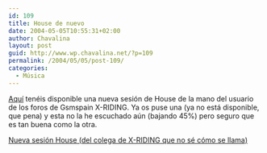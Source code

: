 ```yaml
---
id: 109
title: House de nuevo
date: 2004-05-05T10:55:31+02:00
author: Chavalina
layout: post
guid: http://www.wp.chavalina.net/?p=109
permalink: /2004/05/05/post-109/
categories:
  - Música
---
```

<a href="http://www.poppermania.com/gayadas/Dj.Dario.House.Session.Puerto.de.la.Cruz.Tenerife.mp3" target="_blank">Aquí</a> tenéis disponible una nueva sesión de House de la mano del usuario de los foros de Gsmspain <span class="alguien">X-RIDING</span>. Ya os puse una (ya no está disponible, que pena) y esta no la he escuchado a&uacute;n (bajando 45%) pero seguro que es tan buena como la otra.

<a href="http://www.poppermania.com/gayadas/Dj.Dario.House.Session.Puerto.de.la.Cruz.Tenerife.mp3" target="_blank">Nueva sesión House (del colega de <span class="alguien">X-RIDING</span> que no sé cómo se llama)</a>